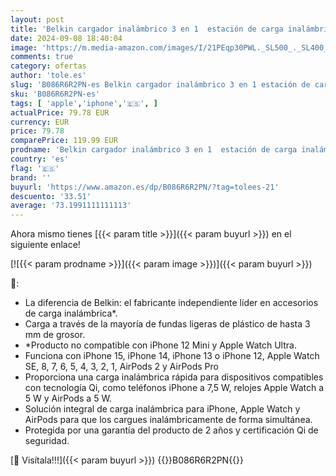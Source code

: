 ```yaml
---
layout: post
title: 'Belkin cargador inalámbrico 3 en 1  estación de carga inalámbrica de 7 5 W para iPhone  Apple Watch y AirPods   soporte de carga blanco'
date: 2024-09-08 18:40:04
image: 'https://m.media-amazon.com/images/I/21PEqp30PWL._SL500_._SL400_.jpg'
comments: true
category: ofertas
author: 'tole.es'
slug: 'B086R6R2PN-es Belkin cargador inalámbrico 3 en 1 estación de carga...'
sku: 'B086R6R2PN-es'
tags: [ 'apple','iphone','🇪🇸', ]
actualPrice: 79.78 EUR
currency: EUR
price: 79.78
comparePrice: 119.99 EUR
prodname: 'Belkin cargador inalámbrico 3 en 1  estación de carga inalámbrica de 7 5 W para iPhone  Apple Watch y AirPods   soporte de carga blanco'
country: 'es'
flag: '🇪🇸'
brand: ''
buyurl: 'https://www.amazon.es/dp/B086R6R2PN/?tag=tolees-21'
descuento: '33.51'
average: '73.1991111111113'
---
```


Ahora mismo tienes [{{< param title >}}]({{< param buyurl >}}) en el siguiente enlace!

[![{{< param prodname >}}]({{< param image >}})]({{< param buyurl >}})

🔎:

- La diferencia de Belkin: el fabricante independiente líder en accesorios de carga inalámbrica*.
- Carga a través de la mayoría de fundas ligeras de plástico de hasta 3 mm de grosor.
- *Producto no compatible con iPhone 12 Mini y Apple Watch Ultra.
- Funciona con iPhone 15, iPhone 14, iPhone 13 o iPhone 12, Apple Watch SE, 8, 7, 6, 5, 4, 3, 2, 1, AirPods 2 y AirPods Pro
- Proporciona una carga inalámbrica rápida para dispositivos compatibles con tecnología Qi, como teléfonos iPhone a 7,5 W, relojes Apple Watch a 5 W y AirPods a 5 W.
- Solución integral de carga inalámbrica para iPhone, Apple Watch y AirPods para que los cargues inalámbricamente de forma simultánea.
- Protegida por una garantía del producto de 2 años y certificación Qi de seguridad.

[🛒 Visítala!!!]({{< param buyurl >}})
{{<world>}}B086R6R2PN{{</world>}}
